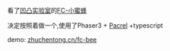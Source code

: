 看了[凹凸实验室](https://aotu.io/)的[FC-小蜜蜂](https://aotu.io/notes/2018/01/28/galaxian/)

决定按照着做一个,使用了Phaser3 + [Pacrel](https://parceljs.org/) +typescript

demo: [zhuchentong.cn/fc-bee](http://zhuchentong.cn/fc-bee)
